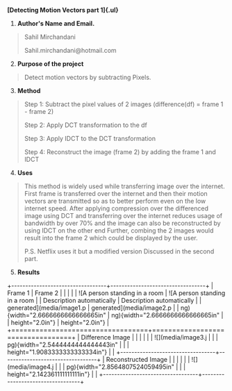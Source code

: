 **[Detecting Motion Vectors part 1]{.ul}**

1.  **Author's Name and Email.**

> Sahil Mirchandani
>
> Sahil.mirchandani\@hotmail.com

2.  **Purpose of the project**

> Detect motion vectors by subtracting Pixels.

3.  **Method**

> Step 1: Subtract the pixel values of 2 images (difference(df) = frame
> 1 - frame 2)
>
> Step 2: Apply DCT transformation to the df
>
> Step 3: Apply IDCT to the DCT transformation
>
> Step 4: Reconstruct the image (frame 2) by adding the frame 1 and IDCT

4.  **Uses**

> This method is widely used while transferring image over the internet.
> First frame is transferred over the internet and then their motion
> vectors are transmitted so as to better perform even on the low
> internet speed. After applying compression over the differenced image
> using DCT and transferring over the internet reduces usage of
> bandwidth by over 70% and the image can also be reconstructed by using
> IDCT on the other end Further, combing the 2 images would result into
> the frame 2 which could be displayed by the user.
>
> P.S. Netflix uses it but a modified version Discussed in the second
> part.

5.  **Results**

+----------------------------------+----------------------------------+
| Frame 1                          | Frame 2                          |
|                                  |                                  |
| ![A person standing in a room    | ![A person standing in a room    |
| Description automatically        | Description automatically        |
| generated](media/image1.p        | generated](media/image2.p        |
| ng){width="2.6666666666666665in" | ng){width="2.6666666666666665in" |
| height="2.0in"}                  | height="2.0in"}                  |
+==================================+==================================+
| Difference Image                 |                                  |
|                                  |                                  |
| ![](media/image3.j               |                                  |
| pg){width="2.5444444444444443in" |                                  |
| height="1.9083333333333334in"}   |                                  |
+----------------------------------+----------------------------------+
| Reconstructed Image              |                                  |
|                                  |                                  |
| ![](media/image4.j               |                                  |
| pg){width="2.8564807524059495in" |                                  |
| height="2.142361111111111in"}    |                                  |
+----------------------------------+----------------------------------+
